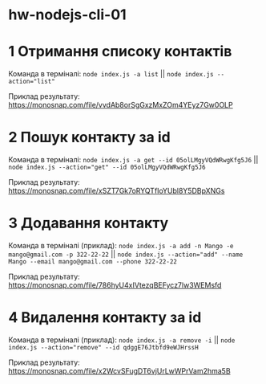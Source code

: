 # hw-nodejs-cli-01

# 1 Отримання списоку контактів

Команда в терміналі: `node index.js -a list` ||
`node index.js --action="list"`

Приклад результату: https://monosnap.com/file/vvdAb8orSgGxzMxZOm4YEyz7Gw0OLP

# 2 Пошук контакту за id

Команда в терміналі:
`node index.js -a get --id 05olLMgyVQdWRwgKfg5J6` ||
`node index.js --action="get" --id 05olLMgyVQdWRwgKfg5J6`

Приклад результату: https://monosnap.com/file/xSZT7Gk7oRYQTfIoYUbl8Y5DBpXNGs

# 3 Додавання контакту

Команда в терміналі (приклад):
`node index.js -a add -n Mango -e mango@gmail.com -p 322-22-22` ||
`node index.js --action="add" --name Mango --email mango@gmail.com --phone 322-22-22`

Приклад результату: https://monosnap.com/file/786hyU4xIVtezqBEFycz7lw3WEMsfd

# 4 Видалення контакту за id

Команда в терміналі (приклад):
`node index.js -a remove -i` ||
`node index.js --action="remove" --id qdggE76Jtbfd9eWJHrssH`

Приклад результату: https://monosnap.com/file/x2WcvSFugDT6vjUrLwWPrVam2hma5B
